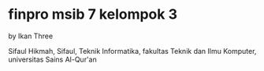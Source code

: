 # finpro msib 7 kelompok 3

by Ikan Three

Sifaul Hikmah, Sifaul, Teknik Informatika, fakultas Teknik dan Ilmu Komputer, universitas Sains Al-Qur'an